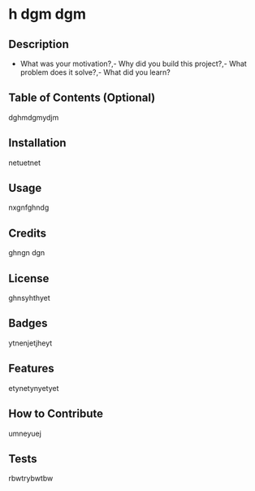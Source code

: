 
# h dgm dgm

## Description
- What was your motivation?,- Why did you build this project?,- What problem does it solve?,- What did you learn?

## Table of Contents (Optional)
dghmdgmydjm

## Installation
netuetnet

## Usage
nxgnfghndg

## Credits
ghngn dgn

## License
ghnsyhthyet

## Badges
ytnenjetjheyt

## Features
etynetynyetyet

## How to Contribute
umneyuej

## Tests
rbwtrybwtbw

